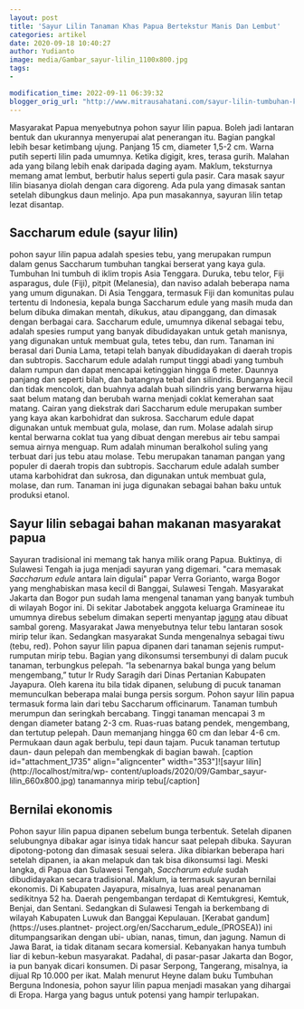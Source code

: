 ```yaml
---
layout: post
title: 'Sayur Lilin Tanaman Khas Papua Bertekstur Manis Dan Lembut'
categories: artikel
date: 2020-09-18 10:40:27
author: Yudianto
image: media/Gambar_sayur-lilin_1100x800.jpg
tags:
- 

modification_time: 2022-09-11 06:39:32
blogger_orig_url: "http://www.mitrausahatani.com/sayur-lilin-tumbuhan-khas-papua.html"
---
```


Masyarakat Papua menyebutnya pohon sayur lilin papua. Boleh jadi lantaran
bentuk dan ukurannya menyerupai alat penerangan itu. Bagian pangkal lebih
besar ketimbang ujung. Panjang 15 cm, diameter 1,5-2 cm. Warna putih seperti
lilin pada umumnya. Ketika digigit, kres, terasa gurih. Malahan ada yang
bilang lebih enak daripada daging ayam. Maklum, teksturnya memang amat lembut,
berbutir halus seperti gula pasir. Cara masak sayur lilin biasanya diolah
dengan cara digoreng. Ada pula yang dimasak santan setelah dibungkus daun
melinjo. Apa pun masakannya, sayuran lilin tetap lezat disantap.

## Saccharum edule (sayur lilin)

pohon sayur lilin papua adalah spesies tebu, yang merupakan rumpun dalam genus
Saccharum tumbuhan tangkai berserat yang kaya gula. Tumbuhan Ini tumbuh di
iklim tropis Asia Tenggara. Duruka, tebu telor, Fiji asparagus, dule (Fiji),
pitpit (Melanesia), dan naviso adalah beberapa nama yang umum digunakan. Di
Asia Tenggara, termasuk Fiji dan komunitas pulau tertentu di Indonesia, kepala
bunga Saccharum edule yang masih muda dan belum dibuka dimakan mentah,
dikukus, atau dipanggang, dan dimasak dengan berbagai cara. Saccharum edule,
umumnya dikenal sebagai tebu, adalah spesies rumput yang banyak dibudidayakan
untuk getah manisnya, yang digunakan untuk membuat gula, tetes tebu, dan rum.
Tanaman ini berasal dari Dunia Lama, tetapi telah banyak dibudidayakan di
daerah tropis dan subtropis. Saccharum edule adalah rumput tinggi abadi yang
tumbuh dalam rumpun dan dapat mencapai ketinggian hingga 6 meter. Daunnya
panjang dan seperti bilah, dan batangnya tebal dan silindris. Bunganya kecil
dan tidak mencolok, dan buahnya adalah buah silindris yang berwarna hijau saat
belum matang dan berubah warna menjadi coklat kemerahan saat matang. Cairan
yang diekstrak dari Saccharum edule merupakan sumber yang kaya akan
karbohidrat dan sukrosa. Saccharum edule dapat digunakan untuk membuat gula,
molase, dan rum. Molase adalah sirup kental berwarna coklat tua yang dibuat
dengan merebus air tebu sampai semua airnya menguap. Rum adalah minuman
beralkohol suling yang terbuat dari jus tebu atau molase. Tebu merupakan
tanaman pangan yang populer di daerah tropis dan subtropis. Saccharum edule
adalah sumber utama karbohidrat dan sukrosa, dan digunakan untuk membuat gula,
molase, dan rum. Tanaman ini juga digunakan sebagai bahan baku untuk produksi
etanol.

## Sayur lilin sebagai bahan makanan masyarakat papua

Sayuran tradisional ini memang tak hanya milik orang Papua. Buktinya, di
Sulawesi Tengah ia juga menjadi sayuran yang digemari. "cara memasak
_Saccharum edule_ antara lain digulai" papar Verra Gorianto, warga Bogor yang
menghabiskan masa kecil di Banggai, Sulawesi Tengah. Masyarakat Jakarta dan
Bogor pun sudah lama mengenal tanaman yang banyak tumbuh di wilayah Bogor ini.
Di sekitar Jabotabek anggota keluarga Gramineae itu umumnya direbus sebelum
dimakan seperti menyantap [jagung](https://www.mitrausahatani.com/topik/jagung) atau
dibuat sambal goreng. Masyarakat Jawa menyebutnya telur tebu lantaran sosok
mirip telur ikan. Sedangkan masyarakat Sunda mengenalnya sebagai tiwu (tebu,
red). Pohon sayur lilin papua dipanen dari tanaman sejenis rumput-rumputan
mirip tebu. Bagian yang dikonsumsi tersembunyi di dalam pucuk tanaman,
terbungkus pelepah. “Ia sebenarnya bakal bunga yang belum mengembang,” tutur
Ir Rudy Saragih dari Dinas Pertanian Kabupaten Jayapura. Oleh karena itu bila
tidak dipanen, selubung di pucuk tanaman memunculkan beberapa malai bunga
persis sorgum. Pohon sayur lilin papua termasuk forma lain dari tebu Saccharum
officinarum. Tanaman tumbuh merumpun dan seringkah bercabang. Tinggi tanaman
mencapai 3 m dengan diameter batang 2-3 cm. Ruas-ruas batang pendek,
mengembang, dan tertutup pelepah. Daun memanjang hingga 60 cm dan lebar 4-6
cm. Permukaan daun agak berbulu, tepi daun tajam. Pucuk tanaman tertutup daun-
daun pelepah dan membengkak di bagian bawah. [caption id="attachment_1735"
align="aligncenter" width="353"]![sayur lilin](http://localhost/mitra/wp-
content/uploads/2020/09/Gambar_sayur-lilin_660x800.jpg) tanamannya mirip
tebu[/caption]

## Bernilai ekonomis

Pohon sayur lilin papua dipanen sebelum bunga terbentuk. Setelah dipanen
selubungnya dibakar agar isinya tidak hancur saat pelepah dibuka. Sayuran
dipotong-potong dan dimasak sesuai selera. Jika dibiarkan beberapa hari
setelah dipanen, ia akan melapuk dan tak bisa dikonsumsi lagi. Meski langka,
di Papua dan Sulawesi Tengah, _Saccharum edule_ sudah dibudidayakan secara
tradisional. Maklum, ia termasuk sayuran bernilai ekonomis. Di Kabupaten
Jayapura, misalnya, luas areal penanaman sedikitnya 52 ha. Daerah pengembangan
terdapat di Kemtukgresi, Kemtuk, Benjai, dan Sentani. Sedangkan di Sulawesi
Tengah ia berkembang di wilayah Kabupaten Luwuk dan Banggai Kepulauan.
[Kerabat gandum](https://uses.plantnet-
project.org/en/Saccharum_edule_\(PROSEA\)) ini ditumpangsarikan dengan ubi-
ubian, nanas, timun, dan jagung. Namun di Jawa Barat, ia tidak ditanam secara
komersial. Kebanyakan hanya tumbuh liar di kebun-kebun masyarakat. Padahal, di
pasar-pasar Jakarta dan Bogor, ia pun banyak dicari konsumen. Di pasar
Serpong, Tangerang, misalnya, ia dijual Rp 10.000 per ikat. Malah menurut
Heyne dalam buku Tumbuhan Berguna Indonesia, pohon sayur lilin papua menjadi
masakan yang dihargai di Eropa. Harga yang bagus untuk potensi yang hampir
terlupakan.



